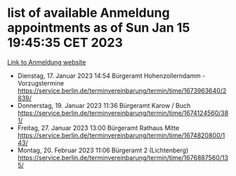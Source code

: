 # list of available Anmeldung appointments as of Sun Jan 15 19:45:35 CET 2023
[Link to Anmeldung website](https://service.berlin.de/terminvereinbarung/termin/tag.php?termin=0&anliegen[]=120686&dienstleisterlist=122210,122217,327316,122219,327312,122227,327314,122231,327346,122243,327348,122252,329742,122260,329745,122262,329748,122254,329751,122271,327278,122273,327274,122277,327276,330436,122280,327294,122282,327290,122284,327292,327539,122291,327270,122285,327266,122286,327264,122296,327268,150230,329760,122301,327282,122297,327286,122294,327284,122312,329763,122314,329775,122304,327330,122311,327334,122309,327332,122281,327352,122279,329772,122276,327324,122274,327326,122267,329766,122246,327318,122251,327320,122257,327322,122208,327298,122226,327300,121362,121364&herkunft=http%3A%2F%2Fservice.berlin.de%2Fdienstleistung%2F120686%2F)
- Dienstag, 17. Januar 2023 14:54 Bürgeramt Hohenzollerndamm - Vorzugstermine https://service.berlin.de/terminvereinbarung/termin/time/1673963640/2839/
- Donnerstag, 19. Januar 2023 11:36 Bürgeramt Karow / Buch https://service.berlin.de/terminvereinbarung/termin/time/1674124560/381/
- Freitag, 27. Januar 2023 13:00 Bürgeramt Rathaus Mitte https://service.berlin.de/terminvereinbarung/termin/time/1674820800/143/
- Montag, 20. Februar 2023 11:06 Bürgeramt 2 (Lichtenberg) https://service.berlin.de/terminvereinbarung/termin/time/1676887560/135/
